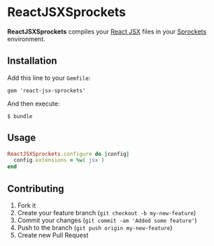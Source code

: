 # ReactJSXSprockets

**ReactJSXSprockets** compiles your [React JSX](http://facebook.github.io/react/docs/jsx-in-depth.html) files in your [Sprockets](https://github.com/sstephenson/sprockets) environment.

## Installation

Add this line to your `Gemfile`:

    gem 'react-jsx-sprockets'

And then execute:

    $ bundle

## Usage

```ruby
ReactJSXSprockets.configure do |config|
  config.extensions = %w( jsx )
end
```

## Contributing

1. Fork it
2. Create your feature branch (`git checkout -b my-new-feature`)
3. Commit your changes (`git commit -am 'Added some feature'`)
4. Push to the branch (`git push origin my-new-feature`)
5. Create new Pull Request
